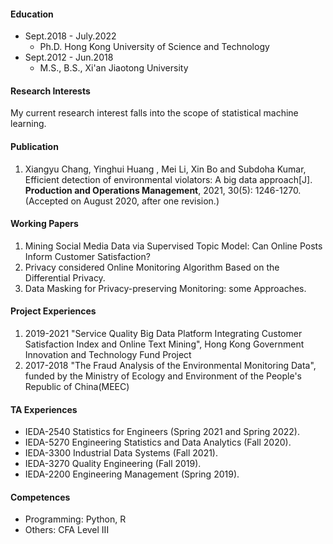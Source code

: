 
#### Education

- Sept.2018 - July.2022
	* Ph.D.  Hong Kong University of Science and Technology
- Sept.2012 - Jun.2018 
	* M.S., B.S.,  Xi'an Jiaotong University


#### Research Interests

My current research interest falls into the scope of statistical machine learning. 


#### Publication

1. Xiangyu Chang, Yinghui Huang , Mei Li, Xin Bo and Subdoha Kumar, Efficient detection of environmental violators: A big data approach[J]. **Production and Operations Management**, 2021, 30(5): 1246-1270. (Accepted on August 2020, after one revision.)

#### Working Papers

1. Mining Social Media Data via Supervised Topic Model: Can Online Posts Inform Customer Satisfaction?
2. Privacy considered Online Monitoring Algorithm Based on the Differential Privacy.
3. Data Masking for Privacy-preserving Monitoring: some Approaches.


#### Project Experiences

1. 2019-2021  "Service Quality Big Data Platform Integrating Customer Satisfaction Index and Online Text Mining", Hong Kong Government Innovation and Technology Fund Project
2. 2017-2018   "The Fraud Analysis of the Environmental Monitoring Data", funded by the Ministry of Ecology and Environment of the People's Republic of China(MEEC)


#### TA Experiences
* IEDA-2540 Statistics for Engineers (Spring 2021 and Spring 2022).
* IEDA-5270 Engineering Statistics and Data Analytics (Fall 2020).
* IEDA-3300 Industrial Data Systems (Fall 2021).
* IEDA-3270 Quality Engineering (Fall 2019).
* IEDA-2200 Engineering Management (Spring  2019).
		

#### Competences

- Programming: Python, R
- Others: CFA Level III


